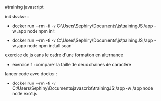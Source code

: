 #training javascript

init docker :
- docker run --rm -ti -v C:\Users\Sephiny\Documents\js\trainingJS:/app -w /app node npm init

- docker run --rm -ti -v C:\Users\Sephiny\Documents\js\trainingJS:/app -w /app node npm install scanf

exercice de js dans le cadre d'une formation en alternance

- exercice 1 : comparer la taille de deux chaines de caractère

lancer code avec docker :

 - docker run --rm -ti -v C:\Users\Sephiny\Documents\javascript\trainingJS:/app -w /app node node exo1.js